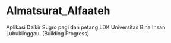# Almatsurat_Alfaateh
Aplikasi Dzikir Sugro pagi dan petang LDK Universitas Bina Insan Lubuklinggau. (Building Progress).
